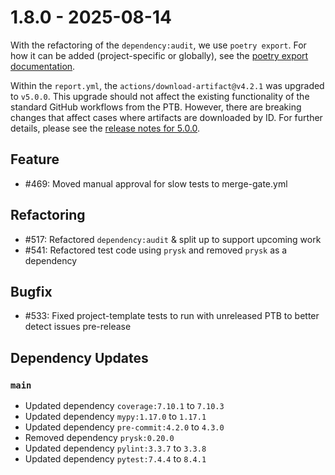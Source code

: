 # 1.8.0 - 2025-08-14
With the refactoring of the `dependency:audit`, we use `poetry export`. For how it can
be added (project-specific or globally), see the
[poetry export documentation](https://github.com/python-poetry/poetry-plugin-export).

Within the `report.yml`, the `actions/download-artifact@v4.2.1` was upgraded to
`v5.0.0`. This upgrade should not affect the existing functionality of the standard
GitHub workflows from the PTB. However, there are breaking changes that affect cases
where artifacts are downloaded by ID. For further details, please see the
[release notes for 5.0.0](https://github.com/actions/download-artifact/releases/tag/v5.0.0).

## Feature

* #469: Moved manual approval for slow tests to merge-gate.yml

## Refactoring

* #517: Refactored `dependency:audit` & split up to support upcoming work
* #541: Refactored test code using `prysk` and removed `prysk` as a dependency

## Bugfix

* #533: Fixed project-template tests to run with unreleased PTB to better detect issues pre-release

## Dependency Updates

### `main`
* Updated dependency `coverage:7.10.1` to `7.10.3`
* Updated dependency `mypy:1.17.0` to `1.17.1`
* Updated dependency `pre-commit:4.2.0` to `4.3.0`
* Removed dependency `prysk:0.20.0`
* Updated dependency `pylint:3.3.7` to `3.3.8`
* Updated dependency `pytest:7.4.4` to `8.4.1`
